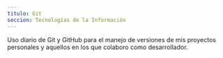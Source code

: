 ```yaml
---
titulo: Git
seccion: Tecnologías de la Información
---
```


Uso diario de Git y GitHub para el manejo de versiones de mis proyectos personales y aquellos en los que colaboro como desarrollador.
